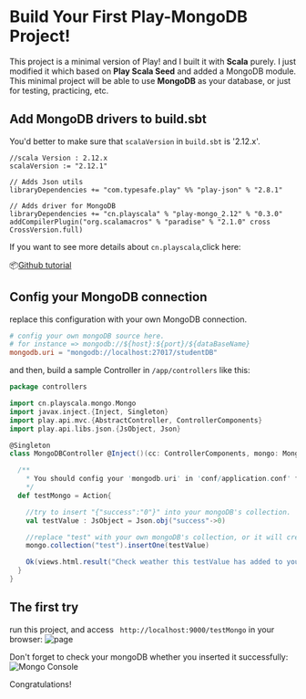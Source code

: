 # Build Your First Play-MongoDB Project!

This project is a minimal version of Play! and I built it with **Scala** purely. I just modified it which based on **Play Scala Seed** and added a MongoDB module. This minimal project will be able to use **MongoDB** as your database, or just for testing, practicing, etc.

## Add MongoDB drivers to build.sbt

You'd better to make sure that  `scalaVersion`  in `build.sbt` is '2.12.x'.

```build,sbt
//scala Version : 2.12.x
scalaVersion := "2.12.1"

// Adds Json utils
libraryDependencies += "com.typesafe.play" %% "play-json" % "2.8.1"

// Adds driver for MongoDB
libraryDependencies += "cn.playscala" % "play-mongo_2.12" % "0.3.0"
addCompilerPlugin("org.scalamacros" % "paradise" % "2.1.0" cross CrossVersion.full)
```

If you want to see more details about `cn.playscala`,click here:

📦[Github tutorial](https://github.com/playcommunity/play-mongo)

## Config your MongoDB connection

replace this configuration with your own MongoDB connection.

```conf/application.conf
# config your own mongoDB source here.
# for instance => mongodb://${host}:${port}/${dataBaseName}
mongodb.uri = "mongodb://localhost:27017/studentDB"
```

and then, build a sample Controller in `/app/controllers` like this:

```scala
package controllers

import cn.playscala.mongo.Mongo
import javax.inject.{Inject, Singleton}
import play.api.mvc.{AbstractController, ControllerComponents}
import play.api.libs.json.{JsObject, Json}

@Singleton
class MongoDBController @Inject()(cc: ControllerComponents, mongo: Mongo) extends AbstractController(cc) {

  /**
    * You should config your 'mongodb.uri' in 'conf/application.conf' first!
    */
  def testMongo = Action{

    //try to insert "{"success":"0"}" into your mongoDB's collection.
    val testValue : JsObject = Json.obj("success"->0)

    //replace "test" with your own mongoDB's collection, or it will create a new collection named "test".
    mongo.collection("test").insertOne(testValue)

    Ok(views.html.result("Check weather this testValue has added to your collection successfully."))
  }
}
```

## The first try

run this project, and access ` http://localhost:9000/testMongo` in your browser:
![page](https://i.im5i.com/2021/06/11/v8Vzy.png)

Don't forget to check your mongoDB whether you inserted it successfully:
![Mongo Console](https://i.im5i.com/2021/06/11/v8PT3.png)

Congratulations!



